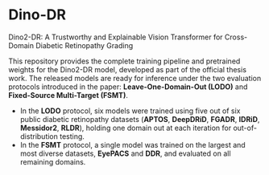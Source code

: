 # Dino-DR
Dino2-DR: A Trustworthy and Explainable Vision Transformer for Cross-Domain Diabetic Retinopathy Grading

This repository provides the complete training pipeline and pretrained weights for the Dino2-DR model, developed as part of the official thesis work. The released models are ready for inference under the two evaluation protocols introduced in the paper: **Leave-One-Domain-Out (LODO)** and **Fixed-Source Multi-Target (FSMT)**.

- In the **LODO** protocol, six models were trained using five out of six public diabetic retinopathy datasets (**APTOS**, **DeepDRiD**, **FGADR**, **IDRiD**, **Messidor2**, **RLDR**), holding one domain out at each iteration for out-of-distribution testing.  
- In the **FSMT** protocol, a single model was trained on the largest and most diverse datasets, **EyePACS** and **DDR**, and evaluated on all remaining domains.
